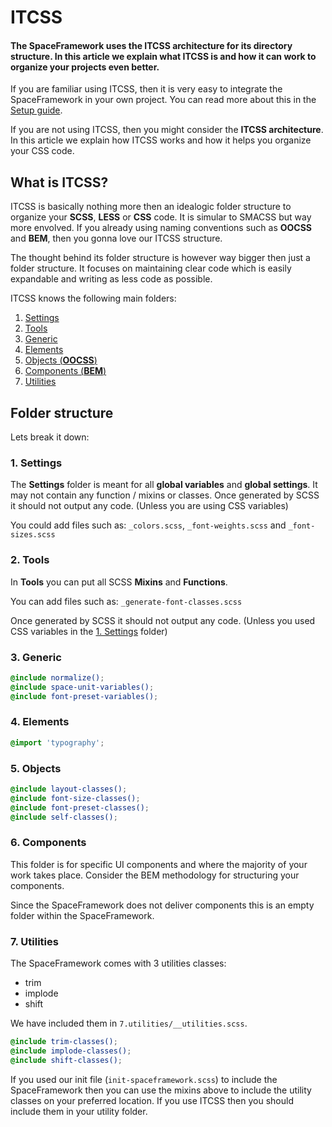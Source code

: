 # ITCSS

#### The SpaceFramework uses the ITCSS architecture for its directory structure. In this article we explain what ITCSS is and how it can work to organize your projects even better. 

If you are familiar using ITCSS, then it is very easy to integrate the SpaceFramework in your own project. You can read more about this in the  [Setup guide](getting-started/setup-guide). 

If you are not using ITCSS, then you might consider the **ITCSS architecture**. In this article we explain how ITCSS works and how it helps you organize your CSS code.

## What is ITCSS?
ITCSS is basically nothing more then an idealogic folder structure to organize your **SCSS**, **LESS** or **CSS** code. It is simular to SMACSS but way more envolved. If you already using naming conventions such as **OOCSS** and **BEM**, then you gonna love our ITCSS structure. 

The thought behind its folder structure is however way bigger then just a folder structure. It focuses on maintaining clear code which is easily expandable and writing as less code as possible. 

ITCSS knows the following main folders:

1. [Settings](#_1-settings)
2. [Tools](#_2-tools)
3. [Generic](#_3-generic)
4. [Elements](#_4-elements)
5. [Objects (**OOCSS**)](#_5-objects)
6. [Components (**BEM**)](#_6-components)
7. [Utilities](#_7-utilities)


## Folder structure

Lets break it down:


### 1. Settings
The **Settings** folder is meant for all **global variables** and **global settings**. It may not contain any function / mixins or classes. Once generated by SCSS it should not output any code. (Unless you are using CSS variables)

You could add files such as:
`_colors.scss`, `_font-weights.scss` and `_font-sizes.scss`


### 2. Tools
In **Tools** you can put all SCSS **Mixins** and **Functions**.

You can add files such as: 
`_generate-font-classes.scss`

Once generated by SCSS it should not output any code. (Unless you used CSS variables in the [1. Settings](#_1-settings) folder)

 
### 3. Generic
```scss
@include normalize();
@include space-unit-variables();
@include font-preset-variables();
```


 
### 4. Elements
```scss
@import 'typography';
```

 
### 5. Objects
```scss
@include layout-classes();
@include font-size-classes();
@include font-preset-classes();
@include self-classes();
```
 
### 6. Components
This folder is for specific UI components and where the majority of your work takes place. Consider the BEM methodology for structuring your components. 

Since the SpaceFramework does not deliver components this is an empty folder within the SpaceFramework.
 
### 7. Utilities
The SpaceFramework comes with 3 utilities classes: 
- trim
- implode
- shift

We have included them in `7.utilities/__utilities.scss`. 
```scss
@include trim-classes();
@include implode-classes();
@include shift-classes();
```
If you used our init file (`init-spaceframework.scss`) to include the SpaceFramework then you can use the mixins above to include the utility classes on your preferred location. If you use ITCSS then you should include them in your utility folder. 


